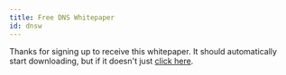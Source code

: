 ```yaml
---
title: Free DNS Whitepaper
id: dnsw
---
```


Thanks for signing up to receive this whitepaper. It should automatically start downloading, but if it doesn't just <a href="http://d2s7foagexgnc2.cloudfront.net/files/e307ba0e2f609473bc14/DNS%20The%20Good%20Parts.pdf" id="download" download>click here</a>.

<script>
setTimeout(function() { document.getElementById('download').click() }, 100)
</script>
